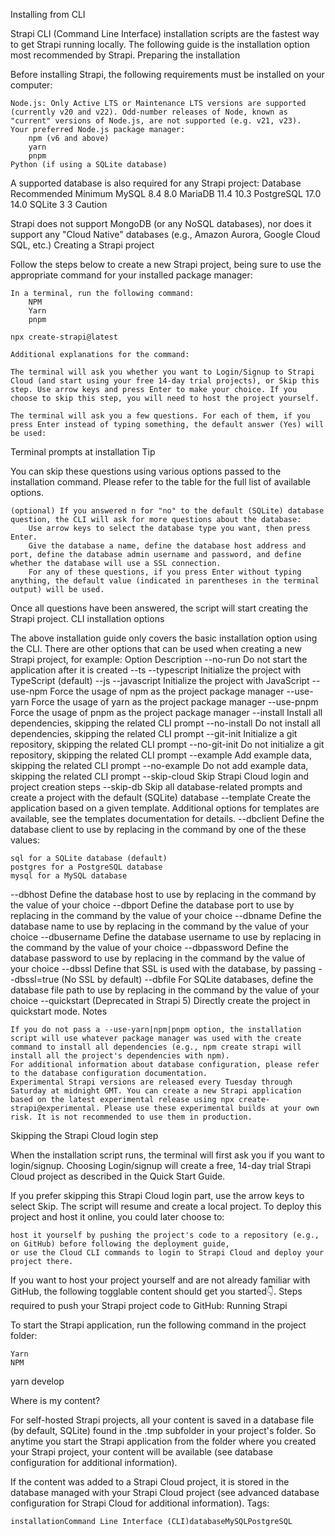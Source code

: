 Installing from CLI

Strapi CLI (Command Line Interface) installation scripts are the fastest way to get Strapi running locally. The following guide is the installation option most recommended by Strapi.
Preparing the installation

Before installing Strapi, the following requirements must be installed on your computer:

    Node.js: Only Active LTS or Maintenance LTS versions are supported (currently v20 and v22). Odd-number releases of Node, known as "current" versions of Node.js, are not supported (e.g. v21, v23).
    Your preferred Node.js package manager:
        npm (v6 and above)
        yarn
        pnpm
    Python (if using a SQLite database)

A supported database is also required for any Strapi project:
Database Recommended Minimum
MySQL 8.4 8.0
MariaDB 11.4 10.3
PostgreSQL 17.0 14.0
SQLite 3 3
Caution

Strapi does not support MongoDB (or any NoSQL databases), nor does it support any "Cloud Native" databases (e.g., Amazon Aurora, Google Cloud SQL, etc.)
Creating a Strapi project

Follow the steps below to create a new Strapi project, being sure to use the appropriate command for your installed package manager:

    In a terminal, run the following command:
        NPM
        Yarn
        pnpm

    npx create-strapi@latest

    Additional explanations for the command:

    The terminal will ask you whether you want to Login/Signup to Strapi Cloud (and start using your free 14-day trial projects), or Skip this step. Use arrow keys and press Enter to make your choice. If you choose to skip this step, you will need to host the project yourself.

    The terminal will ask you a few questions. For each of them, if you press Enter instead of typing something, the default answer (Yes) will be used:

Terminal prompts at installation
Tip

You can skip these questions using various options passed to the installation command. Please refer to the table for the full list of available options.

    (optional) If you answered n for "no" to the default (SQLite) database question, the CLI will ask for more questions about the database:
        Use arrow keys to select the database type you want, then press Enter.
        Give the database a name, define the database host address and port, define the database admin username and password, and define whether the database will use a SSL connection.
        For any of these questions, if you press Enter without typing anything, the default value (indicated in parentheses in the terminal output) will be used.

Once all questions have been answered, the script will start creating the Strapi project.
CLI installation options

The above installation guide only covers the basic installation option using the CLI. There are other options that can be used when creating a new Strapi project, for example:
Option Description
--no-run Do not start the application after it is created
--ts
--typescript Initialize the project with TypeScript (default)
--js
--javascript Initialize the project with JavaScript
--use-npm Force the usage of npm as the project package manager
--use-yarn Force the usage of yarn as the project package manager
--use-pnpm Force the usage of pnpm as the project package manager
--install Install all dependencies, skipping the related CLI prompt
--no-install Do not install all dependencies, skipping the related CLI prompt
--git-init Initialize a git repository, skipping the related CLI prompt
--no-git-init Do not initialize a git repository, skipping the related CLI prompt
--example Add example data, skipping the related CLI prompt
--no-example Do not add example data, skipping the related CLI prompt
--skip-cloud Skip Strapi Cloud login and project creation steps
--skip-db Skip all database-related prompts and create a project with the default (SQLite) database
--template <template-name-or-url> Create the application based on a given template.
Additional options for templates are available, see the templates documentation for details.
--dbclient <dbclient> Define the database client to use by replacing <dbclient> in the command by one of the these values:

    sql for a SQLite database (default)
    postgres for a PostgreSQL database
    mysql for a MySQL database

--dbhost <dbhost> Define the database host to use by replacing <dbhost> in the command by the value of your choice
--dbport <dbport> Define the database port to use by replacing <dbport> in the command by the value of your choice
--dbname <dbname> Define the database name to use by replacing <dbname> in the command by the value of your choice
--dbusername <dbusername> Define the database username to use by replacing <dbusername> in the command by the value of your choice
--dbpassword <dbpassword> Define the database password to use by replacing <dbpassword> in the command by the value of your choice
--dbssl <dbssl> Define that SSL is used with the database, by passing --dbssl=true (No SSL by default)
--dbfile <dbfile> For SQLite databases, define the database file path to use by replacing <dbclient> in the command by the value of your choice
--quickstart (Deprecated in Strapi 5)
Directly create the project in quickstart mode.
Notes

    If you do not pass a --use-yarn|npm|pnpm option, the installation script will use whatever package manager was used with the create command to install all dependencies (e.g., npm create strapi will install all the project's dependencies with npm).
    For additional information about database configuration, please refer to the database configuration documentation.
    Experimental Strapi versions are released every Tuesday through Saturday at midnight GMT. You can create a new Strapi application based on the latest experimental release using npx create-strapi@experimental. Please use these experimental builds at your own risk. It is not recommended to use them in production.

Skipping the Strapi Cloud login step

When the installation script runs, the terminal will first ask you if you want to login/signup. Choosing Login/signup will create a free, 14-day trial Strapi Cloud project as described in the Quick Start Guide.

If you prefer skipping this Strapi Cloud login part, use the arrow keys to select Skip. The script will resume and create a local project. To deploy this project and host it online, you could later choose to:

    host it yourself by pushing the project's code to a repository (e.g., on GitHub) before following the deployment guide,
    or use the Cloud CLI commands to login to Strapi Cloud and deploy your project there.

If you want to host your project yourself and are not already familiar with GitHub, the following togglable content should get you started👇.
Steps required to push your Strapi project code to GitHub:
Running Strapi

To start the Strapi application, run the following command in the project folder:

    Yarn
    NPM

yarn develop

Where is my content?

For self-hosted Strapi projects, all your content is saved in a database file (by default, SQLite) found in the .tmp subfolder in your project's folder. So anytime you start the Strapi application from the folder where you created your Strapi project, your content will be available (see database configuration for additional information).

If the content was added to a Strapi Cloud project, it is stored in the database managed with your Strapi Cloud project (see advanced database configuration for Strapi Cloud for additional information).
Tags:

    installationCommand Line Interface (CLI)databaseMySQLPostgreSQL
